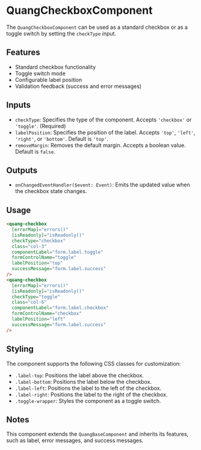 # QuangCheckboxComponent

The `QuangCheckboxComponent` can be used as a standard checkbox or as a toggle switch by setting the `checkType` input.

## Features

- Standard checkbox functionality
- Toggle switch mode
- Configurable label position
- Validation feedback (success and error messages)

## Inputs

- `checkType`: Specifies the type of the component. Accepts `'checkbox'` or `'toggle'`. (Required)
- `labelPosition`: Specifies the position of the label. Accepts `'top'`, `'left'`, `'right'`, or `'bottom'`. Default is `'top'`.
- `removeMargin`: Removes the default margin. Accepts a boolean value. Default is `false`.

## Outputs

- `onChangedEventHandler($event: Event)`: Emits the updated value when the checkbox state changes.

## Usage

```html
<quang-checkbox
  [errorMap]="errors()"
  [isReadonly]="isReadonly()"
  checkType="checkbox"
  class="col-3"
  componentLabel="form.label.toggle"
  formControlName="toggle"
  labelPosition="top"
  successMessage="form.label.success"
/>
<quang-checkbox
  [errorMap]="errors()"
  [isReadonly]="isReadonly()"
  checkType="toggle"
  class="col-6"
  componentLabel="form.label.checkbox"
  formControlName="checkbox"
  labelPosition="left"
  successMessage="form.label.success"
/>
```

## Styling

The component supports the following CSS classes for customization:

- `.label-top`: Positions the label above the checkbox.
- `.label-bottom`: Positions the label below the checkbox.
- `.label-left`: Positions the label to the left of the checkbox.
- `.label-right`: Positions the label to the right of the checkbox.
- `.toggle-wrapper`: Styles the component as a toggle switch.

## Notes

This component extends the `QuangBaseComponent` and inherits its features, such as label, error messages, and success messages.
